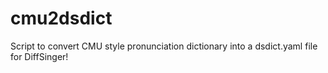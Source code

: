 # cmu2dsdict
Script to convert CMU style pronunciation dictionary into a dsdict.yaml file for DiffSinger!
